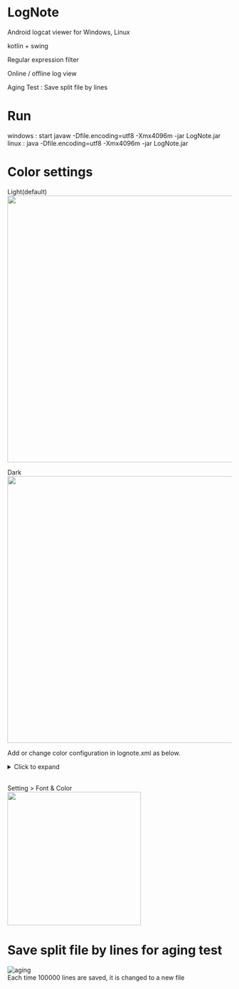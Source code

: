 # LogNote

Android logcat viewer for Windows, Linux

kotlin + swing

Regular expression filter

Online / offline log view

Aging Test : Save split file by lines


# Run
windows : start javaw -Dfile.encoding=utf8 -Xmx4096m -jar LogNote.jar\
linux : java -Dfile.encoding=utf8 -Xmx4096m -jar LogNote.jar


# Color settings
Light(default) \
<img src="https://user-images.githubusercontent.com/75207513/148026944-d965a90e-f2e4-478d-a763-f9d229d36f4c.png" width="600">

Dark \
<img src="https://user-images.githubusercontent.com/75207513/148026947-e713661d-a876-41c6-99c3-877596c098ad.png" width="600">

Add or change color configuration in lognote.xml as below.
<details markdown="1">
<summary>Click to expand</summary>

```xml
<entry key="COLOR_MANAGER_22">#101010</entry>
<entry key="COLOR_MANAGER_21">#503030</entry>
<entry key="COLOR_MANAGER_20">#301010</entry>
<entry key="COLOR_MANAGER_19">#301010</entry>
<entry key="COLOR_MANAGER_18">#FFFFFF</entry>
<entry key="COLOR_MANAGER_17">#F0F0F0</entry>
<entry key="COLOR_MANAGER_16">#A0A0F0</entry>
<entry key="COLOR_MANAGER_15">#A0A0F0</entry>
<entry key="COLOR_MANAGER_14">#A0A0F0</entry>
<entry key="COLOR_MANAGER_13">#A0A0F0</entry>
<entry key="COLOR_MANAGER_12">#ED3030</entry>
<entry key="COLOR_MANAGER_11">#CD6C79</entry>
<entry key="COLOR_MANAGER_10">#CB8742</entry>
<entry key="COLOR_MANAGER_9">#5084C4</entry>
<entry key="COLOR_MANAGER_8">#6C9876</entry>
<entry key="COLOR_MANAGER_7">#F0F0F0</entry>
<entry key="COLOR_MANAGER_6">#F0F0F0</entry>
<entry key="COLOR_MANAGER_5">#503030</entry>
<entry key="COLOR_MANAGER_4">#353535</entry>
<entry key="COLOR_MANAGER_3">#2B2B2B</entry>
<entry key="COLOR_MANAGER_2">#2B2B2B</entry>
<entry key="COLOR_MANAGER_1">#101010</entry>
<entry key="COLOR_MANAGER_0">#F05050</entry>
```

</details>

\
Setting > Font & Color \
<img src="https://user-images.githubusercontent.com/75207513/160410523-afcb82c2-78de-4695-a372-ac7d32533464.png" width="300">

# Save split file by lines for aging test
![aging](https://user-images.githubusercontent.com/75207513/150263408-d64b7003-6b9c-460f-a4e6-02e6a4ee01e9.png) \
Each time 100000 lines are saved, it is changed to a new file

